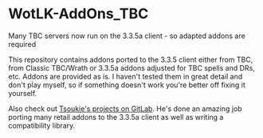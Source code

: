# WotLK-AddOns_TBC
Many TBC servers now run on the 3.3.5a client - so adapted addons are required

This repository contains addons ported to the 3.3.5 client either from TBC, from Classic TBC/Wrath or 3.3.5a addons adjusted for TBC spells and DRs, etc.
Addons are provided as is. I haven't tested them in great detail and don't play myself, so if something doesn't work you're better off fixing it yourself.

Also check out [Tsoukie's projects on GitLab](https://gitlab.com/users/Tsoukie/projects). He's done an amazing job porting many retail addons to the 3.3.5a client as well as writing a compatibility library.
